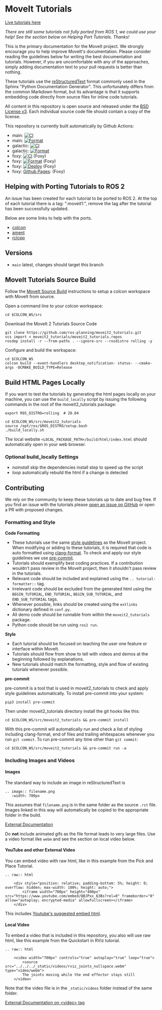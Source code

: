 # MoveIt Tutorials
[Live tutorials here](https://moveit.picknik.ai/)

*There are still some tutorials not fully ported from ROS 1, we could use your help! See the section below on Helping Port Tutorials. Thanks!*

This is the primary documentation for the MoveIt project. We strongly encourage you to help improve MoveIt's documentation. Please consider reading the guidelines below for writing the best documentation and tutorials. However, if you are uncomfortable with any of the approaches, simply adding documentation text to your pull requests is better than nothing.

These tutorials use the [reStructuredText](http://www.sphinx-doc.org/en/stable/rest.html) format commonly used in the Sphinx "Python Documentation Generator". This unfortunately differs from the common Markdown format, but its advantage is that it supports embedding code directly from source files for inline code tutorials.

All content in this repository is open source and released under the [BSD License v3](https://opensource.org/licenses/BSD-3-Clause). Each individual source code file should contain a copy of the license.

This repository is currently built automatically by Github Actions:

- main: [![CI](https://github.com/ros-planning/moveit2_tutorials/actions/workflows/ci.yaml/badge.svg?branch=main)](https://github.com/ros-planning/moveit2_tutorials/actions/workflows/ci.yaml?query=branch%3Amain)
- main: [![Format](https://github.com/ros-planning/moveit2_tutorials/actions/workflows/format.yml/badge.svg?branch=main)](https://github.com/ros-planning/moveit2_tutorials/actions/workflows/format.yml?query=branch%3Amain)
- galactic: [![CI](https://github.com/ros-planning/moveit2_tutorials/actions/workflows/ci.yaml/badge.svg?branch=galactic)](https://github.com/ros-planning/moveit2_tutorials/actions/workflows/ci.yaml?query=branch%3Agalactic)
- galactic: [![Format](https://github.com/ros-planning/moveit2_tutorials/actions/workflows/format.yml/badge.svg?branch=galactic)](https://github.com/ros-planning/moveit2_tutorials/actions/workflows/format.yml?query=branch%3Agalactic)
- foxy: [![CI](https://github.com/ros-planning/moveit2_tutorials/actions/workflows/ci.yaml/badge.svg?branch=main)](https://github.com/ros-planning/moveit2_tutorials/actions/workflows/ci.yaml?query=branch%3Afoxy) (Foxy)
- foxy: [![Format](https://github.com/ros-planning/moveit2_tutorials/actions/workflows/format.yml/badge.svg?branch=main)](https://github.com/ros-planning/moveit2_tutorials/actions/workflows/format.yml?query=branch%3Afoxy) (Foxy)
- foxy: [![Deploy](https://github.com/ros-planning/moveit2_tutorials/actions/workflows/deploy.yml/badge.svg?branch=main)](https://github.com/ros-planning/moveit2_tutorials/actions/workflows/deploy.yml?query=branch%3Afoxy) (Foxy)
- foxy: [Github Pages](https://moveit.picknik.ai/): (Foxy)

## Helping with Porting Tutorials to ROS 2
An issue has been created for each tutorial to be ported to ROS 2. At the top of each tutorial there is a tag: ":moveit1:", remove the tag
after the tutorial has been successfully updated.

Below are some links to help with the ports.

* [colcon](https://colcon.readthedocs.io/en/released/user/how-to.html)
* [ament](https://index.ros.org/doc/ros2/Tutorials/Ament-CMake-Documentation/)
* [rclcpp](http://docs.ros2.org/foxy/api/rclcpp/index.html)

## Versions

- ``main`` latest, changes should target this branch

## MoveIt Tutorials Source Build

Follow the [MoveIt Source Build](https://moveit.ros.org/install-moveit2/source/) instructions to setup a colcon workspace with MoveIt from source.

Open a command line to your colcon workspace:

    cd $COLCON_WS/src

Download the MoveIt 2 Tutorials Source Code

    git clone https://github.com/ros-planning/moveit2_tutorials.git
    vcs import < moveit2_tutorials/moveit2_tutorials.repos
    rosdep install -r --from-paths . --ignore-src --rosdistro rolling -y

Configure and build the workspace:

    cd $COLCON_WS
    colcon build --event-handlers desktop_notification- status- --cmake-args -DCMAKE_BUILD_TYPE=Release

## Build HTML Pages Locally

If you want to test the tutorials by generating the html pages locally on your machine, you can use the ``build_locally`` script by issuing the following commands in the root of the moveit2_tutorials package:

    export ROS_DISTRO=rolling  # 20.04

    cd $COLCON_WS/src/moveit2_tutorials
    source /opt/ros/$ROS_DISTRO/setup.bash
    ./build_locally.sh

The local website ``<LOCAL_PACKAGE_PATH>/build/html/index.html`` should automatically open in your web browser.

### Optional build_locally Settings

 - *noinstall* skip the dependencies install step to speed up the script
 - *loop* automatically rebuild the html if a change is detected

## Contributing

We rely on the community to keep these tutorials up to date and bug free. If you find an issue with the tutorials please [open an issue on GitHub](https://github.com/ros-planning/moveit2_tutorials/issues/new) or open a PR with proposed changes.

### Formatting and Style

**Code Formatting**

* These tutorials use the same [style guidelines](http://moveit.ros.org/documentation/contributing/code/) as the MoveIt project. When modifying or adding to these tutorials, it is required that code is auto formatted using [clang-format](http://moveit.ros.org/documentation/contributing/code/). To check and apply our style guidelines we use [pre-commit](https://pre-commit.com/).
* Tutorials should exemplify best coding practices. If a contribution wouldn't pass review in the MoveIt project, then it shouldn't pass review in the tutorials.
* Relevant code should be included and explained using the ``.. tutorial-formatter::`` tag.
* Irrelevant code should be excluded from the generated html using the ``BEGIN_TUTORIAL``, ``END_TUTORIAL``, ``BEGIN_SUB_TUTORIAL``, and ``END_SUB_TUTORIAL`` tags.
* Whenever possible, links should be created using the ``extlinks`` dictionary defined in ``conf.py``.
* All demo code should be runnable from within the ``moveit2_tutorials`` package.
* Python code should be run using ``ros2 run``.

**Style**

* Each tutorial should be focused on teaching the user one feature or interface within MoveIt.
* Tutorials should flow from show to tell with videos and demos at the beginning followed by explanations.
* New tutorials should match the formatting, style and flow of existing tutorials whenever possible.

**pre-commit**

pre-commit is a tool that is used in moveit2_tutorials to check and apply style guidelines automatically. To install pre-commit into your system:

    pip3 install pre-commit

Then under moveit2_tutorials directory install the git hooks like this:

    cd $COLCON_WS/src/moveit2_tutorials && pre-commit install

With this pre-commit will automatically run and check a list of styling including clang-format, end of files and trailing whitespaces whenever you run `git commit`. To run pre-commit any time other than `git commit`:

    cd $COLCON_WS/src/moveit2_tutorials && pre-commit run -a

### Including Images and Videos
#### Images
The standard way to include an image in reStructuredText is
```
.. image:: filename.png
   :width: 700px
```

This assumes that `filename.png` is in the same folder as the source `.rst` file. Images linked in this way will automatically be copied to the appropriate folder in the build.

[External Documentation](https://sublime-and-sphinx-guide.readthedocs.io/en/latest/images.html)

Do **not** include animated gifs as the file format leads to very large files. Use a video format like `webm` and see the section on local video below.

#### YouTube and other External Video
You can embed video with raw html, like in this example from the Pick and Place Tutorial.
```
.. raw:: html

    <div style="position: relative; padding-bottom: 5%; height: 0; overflow: hidden; max-width: 100%; height: auto;">
        <iframe width="700px" height="400px" src="https://www.youtube.com/embed/QBJPxx_63Bs?rel=0" frameborder="0" allow="autoplay; encrypted-media" allowfullscreen></iframe>
    </div>
```
This includes [Youtube's suggested embed html](https://support.google.com/youtube/answer/171780?hl=en).

#### Local Video
To embed a video that is included in this repository, you also will use raw html, like this example from the Quickstart in RViz tutorial.

```
.. raw:: html

    <video width="700px" controls="true" autoplay="true" loop="true">
        <source src="../../../_static/videos/rviz_joints_nullspace.webm" type="video/webm">
        The joints moving while the end effector stays still
    </video>
```

Note that the video file is in the `_static/videos` folder instead of the same folder.

[External Documentation on &lt;video&gt; tag](https://developer.mozilla.org/en-US/docs/Web/HTML/Element/video)
